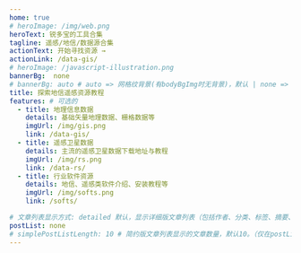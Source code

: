 ```yaml
---
home: true
# heroImage: /img/web.png
heroText: 锐多宝的工具合集
tagline: 遥感/地信/数据源合集
actionText: 开始寻找资源 →
actionLink: /data-gis/
# heroImage: /javascript-illustration.png
bannerBg:  none
# bannerBg: auto # auto => 网格纹背景(有bodyBgImg时无背景)，默认 | none => 无 | '大图地址' | background: 自定义背景样式       提示：如发现文本颜色不适应你的背景时可以到palette.styl修改$bannerTextColor变量
title: 探索地信遥感资源教程
features: # 可选的
  - title: 地理信息数据
    details: 基础矢量地理数据、栅格数据等
    imgUrl: /img/gis.png
    link: /data-gis/
  - title: 遥感卫星数据
    details: 主流的遥感卫星数据下载地址与教程
    imgUrl: /img/rs.png
    link: /data-rs/
  - title: 行业软件资源
    details: 地信、遥感类软件介绍、安装教程等
    imgUrl: /img/softs.png
    link: /softs/

# 文章列表显示方式: detailed 默认，显示详细版文章列表（包括作者、分类、标签、摘要、分页等）| simple => 显示简约版文章列表（仅标题和日期）| none 不显示文章列表
postList: none
# simplePostListLength: 10 # 简约版文章列表显示的文章数量，默认10。（仅在postList设置为simple时生效）
---
```




<!--

// 可以在这里放一些md信息，在转换时自动注释掉

 -->